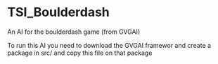 # TSI_Boulderdash
An AI for the boulderdash game (from GVGAI)

To run this AI you need to download the GVGAI framewor and create a
package in src/ and copy this file on that package
